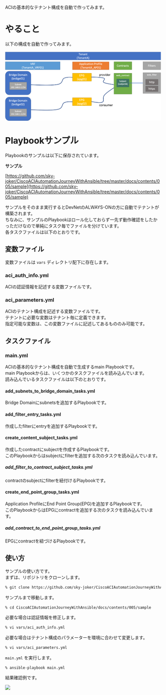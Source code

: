 ACIの基本的なテナント構成を自動で作ってみます。

# やること

以下の構成を自動で作ってみます。

![](img/tenant_image.png)

# Playbookサンプル

Playbookのサンプルは以下に保存されています。

**サンプル**

[https://github.com/sky-joker/CiscoACIAutomationJourneyWithAnsible/tree/master/docs/contents/005/sample](https://github.com/sky-joker/CiscoACIAutomationJourneyWithAnsible/tree/master/docs/contents/005/sample)

サンプルをそのまま実行するとDevNetのALWAYS-ONの方に自動でテナントが構築されます。  
ちなみに、サンプルのPlaybookはロール化しておらず一先ず動作確認をしたかっただけなので単純にタスク毎でファイルを分けています。  
各タスクファイルは以下のとおりです。

## 変数ファイル

変数ファイルは `vars` ディレクトリ配下に存在します。

### aci_auth_info.yml

ACIの認証情報を記述する変数ファイルです。

### aci_parameters.yml

ACIのテナント構成を記述する変数ファイルです。  
テナントに必要な変数はテナント毎に定義できます。  
指定可能な変数は、この変数ファイルに記述してあるもののみ可能です。

## タスクファイル

### main.yml

ACIの基本的なテナント構成を自動で生成するmain Playbookです。  
main Playbookからは、いくつかのタスクファイルを読み込んでいます。  
読み込んでいるタスクファイルは以下のとおりです。

#### add_subnets_to_bridge_domain_tasks.yml

Bridge Domainにsubnetsを追加するPlaybookです。

#### add_filter_entry_tasks.yml

作成したfilterにentryを追加するPlaybookです。

#### create_content_subject_tasks.yml

作成したcontractにsubjectを作成するPlaybookです。  
このPlaybookからはsubjectにfilterを追加する次のタスクを読み込んでいます。

##### add_filter_to_contract_subject_tasks.yml

contractのsubjectにfilterを紐付けるPlaybookです。

#### create_end_point_group_tasks.yml

Application ProfileにEnd Point Group(EPG)を追加するPlaybookです。  
このPlaybookからはEPGにcontractを追加する次のタスクを読み込んでいます。

##### add_contract_to_end_point_group_tasks.yml

EPGにcontractを紐づけるPlaybookです。

## 使い方

サンプルの使い方です。  
まずは、リポジトリをクローンします。

```bash
% git clone https://github.com/sky-joker/CiscoACIAutomationJourneyWithAnsible.git
```

サンプルまで移動します。

```bash
% cd CiscoACIAutomationJourneyWithAnsible/docs/contents/005/sample
```

必要な場合は認証情報を修正します。

```bash
% vi vars/aci_auth_info.yml
```

必要な場合はテナント構成のパラメーターを環境に合わせて変更します。

```bash
% vi vars/aci_parameters.yml
```

`main.yml` を実行します。

```
% ansible-playbook main.yml
```

結果確認例です。

![](img/automation_result.gif)
